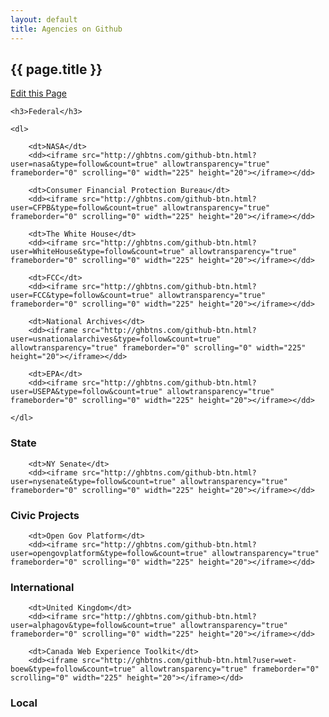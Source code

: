 ```yaml
---
layout: default
title: Agencies on Github
---
```


<h2>{{ page.title }}</h2>

<a class="btn btn-mini pull-right forkModalTrigger" href="https://github.com/lukecharde/govgit">Edit this Page</a>

<div class="on-github row-fluid">


  <div class="span4">

	<h3>Federal</h3>

	<dl>

		<dt>NASA</dt>
		<dd><iframe src="http://ghbtns.com/github-btn.html?user=nasa&type=follow&count=true" allowtransparency="true" frameborder="0" scrolling="0" width="225" height="20"></iframe></dd>	

		<dt>Consumer Financial Protection Bureau</dt>
		<dd><iframe src="http://ghbtns.com/github-btn.html?user=CFPB&type=follow&count=true" allowtransparency="true" frameborder="0" scrolling="0" width="225" height="20"></iframe></dd>

		<dt>The White House</dt>
		<dd><iframe src="http://ghbtns.com/github-btn.html?user=WhiteHouse&type=follow&count=true" allowtransparency="true" frameborder="0" scrolling="0" width="225" height="20"></iframe></dd>

		<dt>FCC</dt>
		<dd><iframe src="http://ghbtns.com/github-btn.html?user=FCC&type=follow&count=true" allowtransparency="true" frameborder="0" scrolling="0" width="225" height="20"></iframe></dd>	

		<dt>National Archives</dt>
		<dd><iframe src="http://ghbtns.com/github-btn.html?user=usnationalarchives&type=follow&count=true" allowtransparency="true" frameborder="0" scrolling="0" width="225" height="20"></iframe></dd>			

		<dt>EPA</dt>
		<dd><iframe src="http://ghbtns.com/github-btn.html?user=USEPA&type=follow&count=true" allowtransparency="true" frameborder="0" scrolling="0" width="225" height="20"></iframe></dd>						

	</dl>

  </div>

  <div class="span4">

  <h3>State</h3>

		<dt>NY Senate</dt>
		<dd><iframe src="http://ghbtns.com/github-btn.html?user=nysenate&type=follow&count=true" allowtransparency="true" frameborder="0" scrolling="0" width="225" height="20"></iframe></dd>	  

  <h3>Civic Projects</h3>	

		<dt>Open Gov Platform</dt>
		<dd><iframe src="http://ghbtns.com/github-btn.html?user=opengovplatform&type=follow&count=true" allowtransparency="true" frameborder="0" scrolling="0" width="225" height="20"></iframe></dd>	  

  </div>

  <div class="span4">

  <h3>International</h3>

		<dt>United Kingdom</dt>
		<dd><iframe src="http://ghbtns.com/github-btn.html?user=alphagov&type=follow&count=true" allowtransparency="true" frameborder="0" scrolling="0" width="225" height="20"></iframe></dd>	

		<dt>Canada Web Experience Toolkit</dt>
		<dd><iframe src="http://ghbtns.com/github-btn.html?user=wet-boew&type=follow&count=true" allowtransparency="true" frameborder="0" scrolling="0" width="225" height="20"></iframe></dd>			

  <h3>Local</h3>

  </div>


</div>

